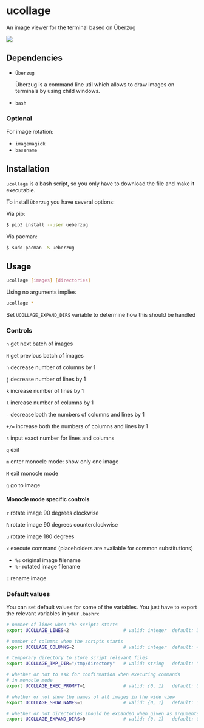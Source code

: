 # ucollage
An image viewer for the terminal based on Überzug

![](resources/usage.gif)

## Dependencies
- `Überzug` 

    Überzug is a command line util which allows to draw images on terminals by using child windows.
- `bash`

### Optional
For image rotation:

- `imagemagick`
- `basename`

## Installation
`ucollage` is a bash script, so you only have to download the file and make it executable.

To install `Überzug` you have several options:

Via pip:
```bash
$ pip3 install --user ueberzug
```

Via pacman:
```bash
$ sudo pacman -S ueberzug
```

## Usage
```bash
ucollage [images] [directories]
```
Using no arguments implies
```bash
ucollage *
```
Set `UCOLLAGE_EXPAND_DIRS` variable to determine how this should be handled

### Controls

`n` get next batch of images

`N` get previous batch of images

`h` decrease number of columns by 1

`j` decrease number of lines by 1

`k` increase number of lines by 1

`l` increase number of columns by 1

`-` decrease both the numbers of columns and lines by 1

`+/=` increase both the numbers of columns and lines by 1

`s` input exact number for lines and columns

`q` exit

`m` enter monocle mode: show only one image

`M` exit monocle mode

`g` go to image

#### Monocle mode specific controls

`r` rotate image 90 degrees clockwise

`R` rotate image 90 degrees counterclockwise

`u` rotate image 180 degrees

`x` execute command (placeholders are available for common substitutions)<br>
- `%s` original image filename
- `%r` rotated image filename

`c` rename image

### Default values

You can set default values for some of the variables. You just have to export the relevant variables in your `.bashrc`

``` bash
# number of lines when the scripts starts
export UCOLLAGE_LINES=2                    # valid: integer  default: 3

# number of columns when the scripts starts
export UCOLLAGE_COLUMNS=2                  # valid: integer  default: 4

# temporary directory to store script relevant files
export UCOLLAGE_TMP_DIR="/tmp/directory"   # valid: string   default: "/tmp/ucollage"

# whether or not to ask for confirmation when executing commands
# in monocle mode
export UCOLLAGE_EXEC_PROMPT=1              # valid: {0, 1}   default: 0

# whether or not show the names of all images in the wide view
export UCOLLAGE_SHOW_NAMES=1               # valid: {0, 1}   default: 1

# whether or not directories should be expanded when given as arguments
export UCOLLAGE_EXPAND_DIRS=0              # valid: {0, 1}   default: 0
```
